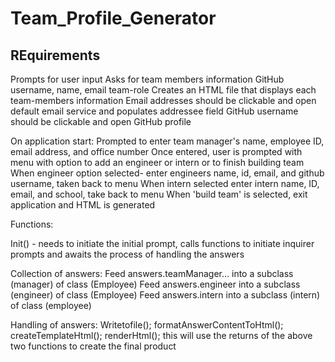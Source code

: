 # Team_Profile_Generator


## REquirements
Prompts for user input
Asks for team members information
    GitHub username, name, email team-role
Creates an HTML file that displays each team-members information
Email addresses should be clickable and open default email service and populates addressee field 
GitHub username should be clickable and open GitHub profile

On application start:
    Prompted to enter team manager's name, employee ID, email address, and office number
        Once entered, user is prompted with menu with option to add an engineer or intern or to finish building team
            When engineer option selected-
                enter engineers name, id, email, and github username, taken back to menu
            When intern selected
                enter intern name, ID, email, and school, take back to menu
    When 'build team' is selected, exit application and HTML is generated  

Functions:

Init() - needs to initiate the initial prompt, calls functions to initiate inquirer prompts and awaits the process of handling the answers

Collection of answers: 
    Feed answers.teamManager... into a subclass (manager) of class (Employee)
    Feed answers.engineer into a subclass (engineer) of class (Employee)
    Feed answers.intern into a subclass (intern) of class (employee)

Handling of answers:
    Writetofile();
    formatAnswerContentToHtml();
    createTemplateHtml();
    renderHtml(); this will use the returns of the above two functions to create the final product
    



